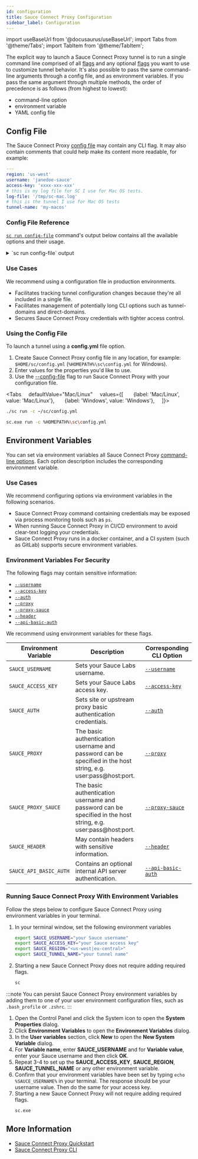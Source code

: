 ```yaml
---
id: configuration
title: Sauce Connect Proxy Configuration
sidebar_label: Configuration
---
```


import useBaseUrl from '@docusaurus/useBaseUrl';
import Tabs from '@theme/Tabs';
import TabItem from '@theme/TabItem';

The explicit way to launch a Sauce Connect Proxy tunnel is to run a single command line comprised of all [flags](/dev/cli/sauce-connect-5/run/) and any optional [flags](/dev/cli/sauce-connect-5/run/) you want to use to customize tunnel behavior.
It's also possible to pass the same command-line arguments through a config file, and as environment variables.
If you pass the same argument through multiple methods, the order of precedence is as follows (from highest to lowest):

- command-line option
- environment variable
- YAML config file

## Config File

The Sauce Connect Proxy [config file](/dev/cli/sauce-connect-5/run/#--config-file) may contain any CLI flag.
It may also contain comments that could help make its content more readable, for example:

```yaml
---
region: 'us-west'
username: 'janedoe-sauce'
access-key: 'xxxx-xxx-xxx'
# this is my log file for SC I use for Mac OS tests.
log-file: '/tmp/sc-mac.log'
# this is the tunnel I use for Mac OS tests
tunnel-name: 'my-macos'
```

### Config File Reference

[`sc run config-file`](/dev/cli/sauce-connect-5/run/#configuration-file) command's output below contains all the available options and their usage.


<details>
<summary>`sc run config-file` output</summary>

#### Reference

```bash
# --- Required ---

# access-key <UUID>
#
# Sauce Labs Access Key, you can get it from the User Settings page. For
# additional security, we recommend setting this as an environment variable.
#access-key:

# region <data center>
#
# Sauce Labs region name, ex. us-west or eu-central.
#region:

# tunnel-name <name>
#
# Name of the tunnel or tunnel pool. You can run tests using this tunnel by
# specifying the tunnelName value in your test capabilities.
#tunnel-name:

# username <username>
#
# Sauce Labs username. For additional security, we recommend setting this as an
# environment variable.
#username:

# --- Options ---

# metadata <key=value>,...
#
# Custom metadata key-value pairs.
#metadata:

# shared <all>
#
# Share the tunnel within the same org unit. Only the 'all' option is currently
# supported.
#shared:

# tunnel-pool <value>
#
# Denotes a tunnel as part of a high availability tunnel pool.
#tunnel-pool: false

# --- Tunnel traffic ---

# deny-domains [-]<regexp>,...
#
# Deny requests to the matching domains.
#deny-domains:

# direct-domains [-]<regexp>,...
#
# Forward matching requests to their origin server over the public internet.
# Requests that don't match "direct domains" will be forwarded to customer-side
# over the Sauce Connect Proxy connection. You can specify --direct-domains or
# --tunnel-domains, but not both.
#direct-domains:

# tls-passthrough-domains [-]<regexp>,...
#
# Pass matching requests to their origin server without SSL/TLS re-encryption.
# You can specify --tls-passthrough-domains or --tls-resign-domains, but not
# both.
#tls-passthrough-domains:

# tls-resign-domains [-]<regexp>,...
#
# Resign SSL/TLS certificates for matching requests. You can specify
# --tls-resign-domains or --tls-passthrough-domains, but not both.
#tls-resign-domains:

# tunnel-domains [-]<regexp>,...
#
# Forward matching requests over the Sauce Connect Proxy connection. Requests
# not matching "tunnel domains" will be forwarded to their origin server over
# the public internet. This is the recommended option for the best performance
# since it minimizes the expensive tunnelled traffic and uses it only for
# internal domains that are not publicly available. You can specify
# --tunnel-domains or --direct-domains, but not both.
#tunnel-domains:

# --- Proxy ---

# auth <username[:password]@host:port,...>
#
# Site or upstream proxy basic authentication credentials. The host and port can
# be set to "*" to match all hosts and ports respectively. The flag can be
# specified multiple times to add multiple credentials.
#auth:

# header <header>
#
# Add or remove HTTP request headers. Use the format "name: value" to add a
# header, "name;" to set the header to empty value, "-name" to remove the
# header, "-name*" to remove headers by prefix. The header name will be
# normalized to canonical form. The header value should not contain any newlines
# or carriage returns. The flag can be specified multiple times. Example: -H
# "Host: example.com" -H "-User-Agent" -H "-X-*".
#header:

# pac <path or URL>
#
# Proxy Auto-Configuration file to use for upstream proxy selection. It can be a
# local file or a URL, you can also use '-' to read from stdin. The data URI
# scheme is supported, the format is data:base64,<encoded data>.
#pac:

# proxy [protocol://]host[:port]
#
# Upstream proxy to use for requests received from the Sauce Connect Server
# only. The supported protocols are: http, https, socks, socks5. No protocol
# specified will be interpreted as an HTTP proxy. If the port number is not
# specified, it is assumed to be 1080. The basic authentication username and
# password can be specified in the host string, e.g. user:pass@host:port.
# Alternatively, you can specify the credentials using the -a, --auth flag.
#proxy:

# proxy-localhost <allow|deny|direct>
#
# Setting this to allow enables sending requests to localhost through the
# upstream proxy. Setting this to direct sends requests to localhost directly
# without using the upstream proxy. By default, requests to localhost are
# denied.
#proxy-localhost: deny

# proxy-sauce [protocol://]host[:port]
#
# Proxy for requests to Sauce Labs REST API and Sauce Connect servers only. See
# the -x, --proxy flag for more details on the format.
#proxy-sauce:

# --- DNS ---

# dns-round-robin <value>
#
# If more than one DNS server is specified with the --dns-server flag, passing
# this flag will enable round-robin selection.
#dns-round-robin: false

# dns-server <ip>[:<port>]
#
# DNS server(s) to use instead of system default. There are two execution
# policies, when more then one server is specified. Fallback: the first server
# in a list is used as primary, the rest are used as fallbacks. Round robin: the
# servers are used in a round-robin fashion. The port is optional, if not
# specified the default port is 53.
#dns-server:

# dns-timeout <duration>
#
# Timeout for dialing DNS servers. Only used if DNS servers are specified.
#dns-timeout: 5s

# --- HTTP client ---

# cacert-file <path or base64>
#
# Add your own CA certificates to verify against. The system root certificates
# will be used in addition to any certificates in this list. Can be a path to a
# file or "data:" followed by base64 encoded certificate. Use this flag multiple
# times to specify multiple CA certificate files.
#cacert-file:

# http-dial-timeout <duration>
#
# The maximum amount of time a dial will wait for a connect to complete. With or
# without a timeout, the operating system may impose its own earlier timeout.
# For instance, TCP timeouts are often around 3 minutes.
#http-dial-timeout: 10s

# http-idle-conn-timeout <duration>
#
# The maximum amount of time an idle (keep-alive) connection will remain idle
# before closing itself. Zero means no limit.
#http-idle-conn-timeout: 1m30s

# http-response-header-timeout <duration>
#
# The amount of time to wait for a server's response headers after fully writing
# the request (including its body, if any).This time does not include the time
# to read the response body. Zero means no limit.
#http-response-header-timeout: 0s

# http-tls-handshake-timeout <duration>
#
# The maximum amount of time waiting to wait for a TLS handshake. Zero means no
# limit.
#http-tls-handshake-timeout: 10s

# --- API server ---

# api-address <host:port>
#
# The server address to listen on. If the host is empty, the server will listen
# on all available interfaces.
#api-address:

# api-basic-auth <username[:password]>
#
# Basic authentication credentials to protect the server.
#api-basic-auth:

# --- Logging ---

# log-file <path>
#
# Path to the log file, if empty, logs to stdout.
#log-file:

# log-http [api|proxy|control:]<none|short-url|url|headers|body|errors>,...
#
# HTTP request and response logging mode. Setting this to none disables logging.
# The short-url mode logs [scheme://]host[/path] instead of the full URL. The
# error mode logs request line and headers if status code is greater than or
# equal to 500.
#log-http:

# log-level <error|info|debug>
#
# Log level.
#log-level: info
```

</details>

### Use Cases

We recommend using a configuration file in production environments.

- Facilitates tracking tunnel configuration changes because they're all included in a single file.
- Facilitates management of potentially long CLI options such as tunnel-domains and direct-domains.
- Secures Sauce Connect Proxy credentials with tighter access control.

### Using the Config File

To launch a tunnel using a **config.yml** file option.

1. Create Sauce Connect Proxy config file in any location, for example: `$HOME/sc/config.yml` (`%HOMEPATH%\sc\config.yml` for Windows).
2. Enter values for the properties you'd like to use.
3. Use the [--config-file](/dev/cli/sauce-connect-5/run/#--config-file) flag to run Sauce Connect Proxy with your configuration file.

<Tabs
    defaultValue="Mac/Linux"
    values={[
      {label: 'Mac/Linux', value: 'Mac/Linux'},
      {label: 'Windows', value: 'Windows'},
    ]}>

  <TabItem value="Mac/Linux">

```bash
./sc run -c ~/sc/config.yml
```

  </TabItem>
  <TabItem value="Windows">

```bash
sc.exe run -c %HOMEPATH%\sc\config.yml
```

  </TabItem>
  </Tabs>

## Environment Variables

You can set via environment variables all Sauce Connect Proxy [command-line options](/dev/cli/sauce-connect-5/).
Each option description includes the corresponding environment variable.

### Use Cases

We recommend configuring options via environment variables in the following scenarios.

- Sauce Connect Proxy command containing credentials may be exposed via process monitoring tools such as `ps`.
- When running Sauce Connect Proxy in CI/CD environment to avoid clear-text logging your credentials.
- Sauce Connect Proxy runs in a docker container, and a CI system (such as GitLab) supports secure environment variables.

### Environment Variables For Security

The following flags may contain sensitive information:

- [`--username`](/dev/cli/sauce-connect-5/run/#--username)
- [`--access-key`](/dev/cli/sauce-connect-5/run/#--access-key)
- [`--auth`](/dev/cli/sauce-connect-5/run/#--auth)
- [`--proxy`](/dev/cli/sauce-connect-5/run/#--proxy)
- [`--proxy-sauce`](/dev/cli/sauce-connect-5/run/#--proxy-sauce)
- [`--header`](/dev/cli/sauce-connect-5/run/#--header)
- [`--api-basic-auth`](/dev/cli/sauce-connect-5/run/#--api-basic-auth)

We recommend using environment variables for these flags.

| Environment Variable   | Description                                                                                                   | Corresponding CLI Option                                             |
| ---------------------- | ------------------------------------------------------------------------------------------------------------- | -------------------------------------------------------------------- |
| `SAUCE_USERNAME`           | Sets your Sauce Labs username.                                                                                | [`--username`](/dev/cli/sauce-connect-5/run/#--username)                     |
| `SAUCE_ACCESS_KEY`     | Sets your Sauce Labs access key.                                                                              | [`--access-key`](/dev/cli/sauce-connect-5/run/#--access-key)         |
| `SAUCE_AUTH`           | Sets site or upstream proxy basic authentication credentials.                                                 | [`--auth`](/dev/cli/sauce-connect-5/run/#--auth)                     |
| `SAUCE_PROXY`          | The basic authentication username and password can be specified in the host string, e.g. user:pass@host:port. | [`--proxy`](/dev/cli/sauce-connect-5/run/#--proxy)                   |
| `SAUCE_PROXY_SAUCE`    | The basic authentication username and password can be specified in the host string, e.g. user:pass@host:port. | [`--proxy-sauce`](/dev/cli/sauce-connect-5/run/#--proxy-sauce)       |
| `SAUCE_HEADER`         | May contain headers with sensitive information.                                                               | [`--header`](/dev/cli/sauce-connect-5/run/#--header)                 |
| `SAUCE_API_BASIC_AUTH` | Contains an optional internal API server authentication.                                                      | [`--api-basic-auth`](/dev/cli/sauce-connect-5/run/#--api-basic-auth) |

### Running Sauce Connect Proxy With Environment Variables

<Tabs>
<TabItem value="macOS/Linux" label="macOS and Linux" default>

Follow the steps below to configure Sauce Connect Proxy using environment variables in your terminal.

1. In your terminal window, set the following environment variables
   ```bash
   export SAUCE_USERNAME="your Sauce username"
   export SAUCE_ACCESS_KEY="your Sauce access key"
   export SAUCE_REGION="<us-west|eu-central>"
   export SAUCE_TUNNEL_NAME="your tunnel name"
   ```
2. Starting a new Sauce Connect Proxy does not require adding required flags.
   ```bash
   sc
   ```

:::note
You can persist Sauce Connect Proxy environment variables by adding them to one of your user environment configuration files, such as `.bash_profile` or `.zshrc`.
:::

</TabItem>
<TabItem value="Windows" label="Windows">

1. Open the Control Panel and click the System icon to open the **System Properties** dialog.
2. Click **Environment Variables** to open the **Environment Variables** dialog.
3. In the **User variables** section, click **New** to open the **New System Variable** dialog.
4. For **Variable name**, enter **SAUCE_USERNAME** and for **Variable value**, enter your Sauce username and then click **OK**.
5. Repeat 3-4 to set up the **SAUCE_ACCESS_KEY**, **SAUCE_REGION**, **SAUCE_TUNNEL_NAME** or any other environment variable.
6. Confirm that your environment variables have been set by typing `echo %SAUCE_USERNAME%` in your terminal. The response should be your username value. Then do the same for your access key.
7. Starting a new Sauce Connect Proxy will not require adding required flags.
   ```bash
   sc.exe
   ```

</TabItem>
</Tabs>

## More Information

- [Sauce Connect Proxy Quickstart](/secure-connections/sauce-connect-5/quickstart)
- [Sauce Connect Proxy CLI](/dev/cli/sauce-connect-5/)
